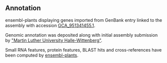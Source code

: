 **Annotation**
----------

ensembl-plants displaying genes imported from GenBank entry linked to the assembly with accession [GCA\_951341455.1](http://www.ebi.ac.uk/ena/data/view/GCA_951341455.1).

Genomic annotation was deposited along with initial assembly submission by ["Martin Luther University Halle-Wittenberg"](URL_GOES_HERE).

Small RNA features, protein features, BLAST hits and cross-references have been
computed by [ensembl-plants](https://plants.ensembl.org/info/genome/annotation/index.html).
